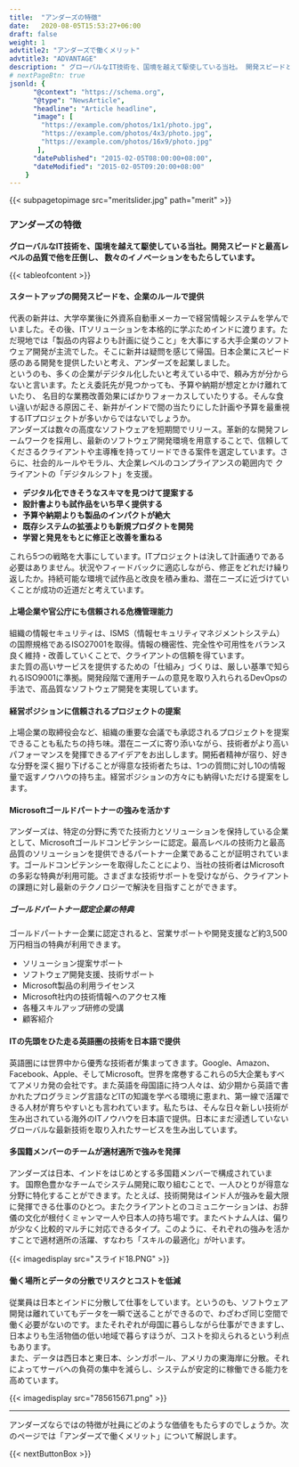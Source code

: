 ```yaml
---
title:  "アンダーズの特徴"
date:   2020-08-05T15:53:27+06:00
draft: false
weight: 1
advtitle2: "アンダーズで働くメリット"
advtitle3: "ADVANTAGE"
description: " グローバルなIT技術を、国境を越えて駆使している当社。 開発スピードと最高レベルの品質で他を圧倒し、 数々のイノベーションをもたらしています。"
# nextPageBtn: true
jsonld: {
      "@context": "https://schema.org",
      "@type": "NewsArticle",
      "headline": "Article headline",
      "image": [
        "https://example.com/photos/1x1/photo.jpg",
        "https://example.com/photos/4x3/photo.jpg",
        "https://example.com/photos/16x9/photo.jpg"
       ],
      "datePublished": "2015-02-05T08:00:00+08:00",
      "dateModified": "2015-02-05T09:20:00+08:00"
    }
---
```

{{< subpagetopimage src="meritslider.jpg" path="merit" >}}

### アンダーズの特徴

**グローバルなIT技術を、国境を越えて駆使している当社。開発スピードと最高レベルの品質で他を圧倒し、 数々のイノベーションをもたらしています。** 

{{< tableofcontent >}}

#### スタートアップの開発スピードを、企業のルールで提供

代表の新井は、大学卒業後に外資系自動車メーカーで経営情報システムを学んでいました。その後、ITソリューションを本格的に学ぶためインドに渡ります。ただ現地では「製品の内容よりも計画に従うこと」を大事にする大手企業のソフトウェア開発が主流でした。そこに新井は疑問を感じて帰国。日本企業にスピード感のある開発を提供したいと考え、アンダーズを起業しました。  
というのも、多くの企業がデジタル化したいと考えている中で、頼み方が分からないと言います。たとえ委託先が見つかっても、予算や納期が想定とかけ離れていたり、 名目的な業務改善効果にばかりフォーカスしていたりする。そんな食い違いが起きる原因こそ、新井がインドで間の当たりにした計画や予算を最重視するITプロジェクトが多いからではないでしょうか。  
アンダーズは数々の高度なソフトウェアを短期間でリリース。革新的な開発フレームワークを採用し、最新のソフトウェア開発環境を用意することで、信頼してくださるクライアントや主導権を持ってリードできる案件を選定しています。さらに、社会的ルールやモラル、大企業レベルのコンプライアンスの範囲内で クライアントの「デジタルシフト」を支援。

- **デジタル化できそうなスキマを見つけて提案する**
- **設計書よりも試作品をいち早く提供する**
- **予算や納期よりも製品のインパクトが絶大**
- **既存システムの拡張よりも新規プロダクトを開発**
- **学習と発見をもとに修正と改善を重ねる**

これら5つの戦略を大事にしています。ITプロジェクトは決して計画通りである必要はありません。状況やフィードバックに適応しながら、修正をどれだけ繰り返したか。持続可能な環境で試作品と改良を積み重ね、潜在ニーズに近づけていくことが成功の近道だと考えています。

#### 上場企業や官公庁にも信頼される危機管理能力
組織の情報セキュリティは、ISMS（情報セキュリティマネジメントシステム）の国際規格であるISO27001を取得。情報の機密性、完全性や可用性をバランス良く維持・改善していくことで、クライアントの信頼を得ています。  
また質の高いサービスを提供するための「仕組み」づくりは、厳しい基準で知られるISO9001に準拠。開発段階で運用チームの意見を取り入れられるDevOpsの手法で、高品質なソフトウェア開発を実現しています。

#### 経営ポジションに信頼されるプロジェクトの提案
上場企業の取締役会など、組織の重要な会議でも承認されるプロジェクトを提案できることも私たちの持ち味。潜在ニーズに寄り添いながら、技術者がより高いパフォーマンスを発揮できるアイデアをお出しします。開拓者精神が宿り、好きな分野を深く掘り下げることが得意な技術者たちは、1つの質問に対し10の情報量で返すノウハウの持ち主。経営ポジションの方々にも納得いただける提案をします。

#### Microsoftゴールドパートナーの強みを活かす
アンダーズは、特定の分野に秀でた技術力とソリューションを保持している企業として、Microsoftゴールドコンピテンシーに認定。最高レベルの技術力と最高品質のソリューションを提供できるパートナー企業であることが証明されています。ゴールドコンピテンシーを取得したことにより、当社の技術者はMicrosoftの多彩な特典が利用可能。さまざまな技術サポートを受けながら、クライアントの課題に対し最新のテクノロジーで解決を目指すことができます。

##### ゴールドパートナー認定企業の特典

ゴールドパートナー企業に認定されると、営業サポートや開発支援など約3,500万円相当の特典が利用できます。

- ソリューション提案サポート
- ソフトウェア開発支援、技術サポート
- Microsoft製品の利用ライセンス
- Microsoft社内の技術情報へのアクセス権
- 各種スキルアップ研修の受講
- 顧客紹介

#### ITの先頭をひた走る英語圏の技術を日本語で提供

英語圏には世界中から優秀な技術者が集まってきます。Google、Amazon、Facebook、Apple、そしてMicrosoft。世界を席巻するこれらの5大企業もすべてアメリカ発の会社です。また英語を母国語に持つ人々は、幼少期から英語で書かれたプログラミング言語などITの知識を学べる環境に恵まれ、第一線で活躍できる人材が育ちやすいとも言われています。私たちは、そんな日々新しい技術が生み出されている海外のITノウハウを日本語で提供。日本にまだ浸透していないグローバルな最新技術を取り入れたサービスを生み出しています。

#### 多国籍メンバーのチームが適材適所で強みを発揮

アンダーズは日本、インドをはじめとする多国籍メンバーで構成されています。 国際色豊かなチームでシステム開発に取り組むことで、一人ひとりが得意な分野に特化することができます。たとえば、技術開発はインド人が強みを最大限に発揮できる仕事のひとつ。またクライアントとのコミュニケーションは、お辞儀の文化が根付くミャンマー人や日本人の持ち場です。またベトナム人は、偏りが少なく比較的マルチに対応できるタイプ。このように、それぞれの強みを活かすことで適材適所の活躍、すなわち「スキルの最適化」が叶います。

{{< imagedisplay  src="スライド18.PNG"  >}}

#### 働く場所とデータの分散でリスクとコストを低減
従業員は日本とインドに分散して仕事をしています。というのも、ソフトウェア開発は離れていてもデータを一瞬で送ることができるので、わざわざ同じ空間で働く必要がないのです。またそれぞれが母国に暮らしながら仕事ができますし、日本よりも生活物価の低い地域で暮らすほうが、コストを抑えられるという利点もあります。  
また、データは西日本と東日本、シンガポール、アメリカの東海岸に分散。それによってサーバへの負荷の集中を減らし、システムが安定的に稼働できる能力を高めています。

{{< imagedisplay  src="785615671.png"  >}}
 
---

アンダーズならではの特徴が社員にどのような価値をもたらすのでしょうか。次のページでは「アンダーズで働くメリット」について解説します。

{{< nextButtonBox >}}
